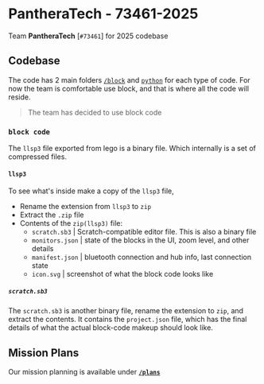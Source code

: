 # PantheraTech - 73461-2025
Team **PantheraTech** [`#73461`] for 2025 codebase

## Codebase
The code has 2 main folders [`/block`](/block) and [`python`](/python) for each type of code. For now the team is comfortable use block, and that is where all the code will reside.

> The team has decided to use block code

### `block code` 
The `llsp3` file exported from lego is a binary file. Which internally is a set of compressed files. 

#### `llsp3`

To see what's inside make a copy of the `llsp3` file, 
 * Rename the extension from `llsp3` to `zip`
 * Extract the `.zip` file
 * Contents of the `zip(llsp3)` file: 
    * `scratch.sb3` | Scratch-compatible editor file. This is also a binary file
    * `monitors.json` | state of the blocks in the UI, zoom level, and other details
    * `manifest.json` | bluetooth connection and hub info, last connection state
    * `icon.svg` | screenshot of what the block code looks like

##### `scratch.sb3`
The `scratch.sb3` is another binary file, rename the extension to `zip`, and extract the contents. It contains the `project.json` file, which has the final details of what the actual block-code makeup should look like.

## Mission Plans
Our mission planning is available under **[`/plans`](/plans)**
